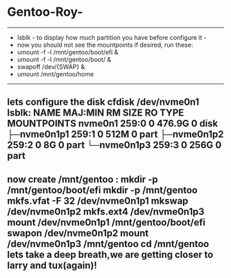 # Gentoo-Roy-
---------------------------------------------------------------
  - lsblk - to display how much partition you have before configure it -
 - now you should not see the mountpoints 
if desired, run these:
 - umount -f -l /mnt/gentoo/boot/efi &
 - umount -f -l /mnt/gentoo/boot/ &
 - swapoff /dev/{SWAP} &
 - umount /mnt/gentoo/home 
-------------------
lets configure the disk
cfdisk /dev/nvme0n1
lsblk:
NAME        MAJ:MIN RM   SIZE RO TYPE MOUNTPOINTS
nvme0n1     259:0    0 476.9G  0 disk 
├─nvme0n1p1 259:1    0   512M  0 part
├─nvme0n1p2 259:2    0     8G  0 part
└─nvme0n1p3 259:3    0   256G  0 part
-------------------
now create /mnt/gentoo :
mkdir -p /mnt/gentoo/boot/efi 
mkdir -p /mnt/gentoo 
mkfs.vfat -F 32 /dev/nvme0n1p1 
mkswap /dev/nvme0n1p2
mkfs.ext4 /dev/nvme0n1p3 
mount /dev/nvme0n1p1 /mnt/gentoo/boot/efi
swapon /dev/nvme0n1p2 
mount /dev/nvme0n1p3 /mnt/gentoo
cd /mnt/gentoo 
lets take a deep breath,we are getting closer to larry and tux(again)!
-----------------------------------------------------------------
